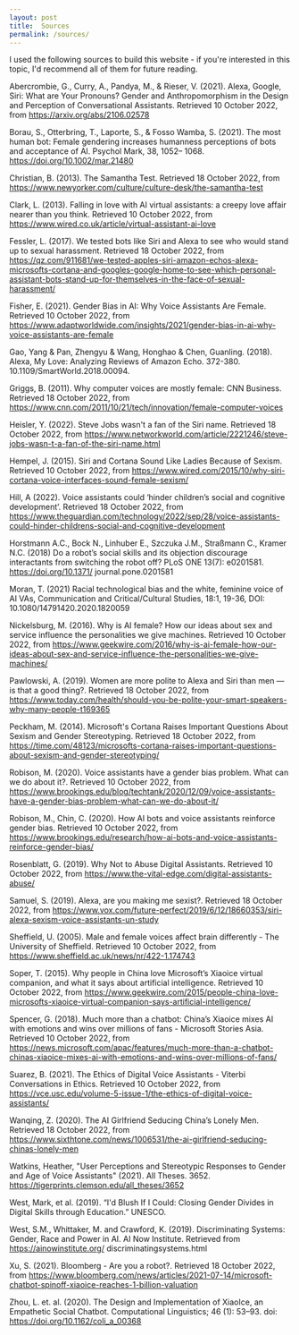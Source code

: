 ```yaml
---
layout: post
title:  Sources
permalink: /sources/
---
```

I used the following sources to build this website - if you're interested in this topic, I'd recommend all of them for future reading.

Abercrombie, G., Curry, A., Pandya, M., & Rieser, V. (2021). Alexa, Google, Siri: What are Your Pronouns? Gender and Anthropomorphism in the Design and Perception of Conversational Assistants. Retrieved 10 October 2022, from https://arxiv.org/abs/2106.02578

Borau, S., Otterbring, T., Laporte, S., & Fosso Wamba, S. (2021). The most human bot: Female gendering increases humanness perceptions of bots and acceptance of AI. Psychol Mark, 38, 1052– 1068. https://doi.org/10.1002/mar.21480

Christian, B. (2013). The Samantha Test. Retrieved 18 October 2022, from https://www.newyorker.com/culture/culture-desk/the-samantha-test

Clark, L. (2013). Falling in love with AI virtual assistants: a creepy love affair nearer than you think. Retrieved 10 October 2022, from https://www.wired.co.uk/article/virtual-assistant-ai-love

Fessler, L. (2017). We tested bots like Siri and Alexa to see who would stand up to sexual harassment. Retrieved 18 October 2022, from https://qz.com/911681/we-tested-apples-siri-amazon-echos-alexa-microsofts-cortana-and-googles-google-home-to-see-which-personal-assistant-bots-stand-up-for-themselves-in-the-face-of-sexual-harassment/

Fisher, E. (2021). Gender Bias in AI: Why Voice Assistants Are Female. Retrieved 10 October 2022, from https://www.adaptworldwide.com/insights/2021/gender-bias-in-ai-why-voice-assistants-are-female

Gao, Yang & Pan, Zhengyu & Wang, Honghao & Chen, Guanling. (2018). Alexa, My Love: Analyzing Reviews of Amazon Echo. 372-380. 10.1109/SmartWorld.2018.00094.

Griggs, B. (2011). Why computer voices are mostly female: CNN Business. Retrieved 18 October 2022, from https://www.cnn.com/2011/10/21/tech/innovation/female-computer-voices

Heisler, Y. (2022). Steve Jobs wasn't a fan of the Siri name. Retrieved 18 October 2022, from https://www.networkworld.com/article/2221246/steve-jobs-wasn-t-a-fan-of-the-siri-name.html

Hempel, J. (2015). Siri and Cortana Sound Like Ladies Because of Sexism. Retrieved 10 October 2022, from https://www.wired.com/2015/10/why-siri-cortana-voice-interfaces-sound-female-sexism/

Hill, A (2022). Voice assistants could ‘hinder children’s social and cognitive development’. Retrieved 18 October 2022, from https://www.theguardian.com/technology/2022/sep/28/voice-assistants-could-hinder-childrens-social-and-cognitive-development

Horstmann A.C., Bock N., Linhuber E., Szczuka J.M., Straßmann C., Kramer N.C. (2018) Do a robot’s social skills and its objection discourage interactants from switching the robot off? PLoS ONE 13(7): e0201581. https://doi.org/10.1371/ journal.pone.0201581

Moran, T. (2021) Racial technological bias and the white, feminine voice of AI VAs, Communication and Critical/Cultural Studies, 18:1, 19-36, DOI: 10.1080/14791420.2020.1820059 

Nickelsburg, M. (2016). Why is AI female? How our ideas about sex and service influence the personalities we give machines. Retrieved 10 October 2022, from https://www.geekwire.com/2016/why-is-ai-female-how-our-ideas-about-sex-and-service-influence-the-personalities-we-give-machines/

Pawlowski, A. (2019). Women are more polite to Alexa and Siri than men — is that a good thing?. Retrieved 18 October 2022, from https://www.today.com/health/should-you-be-polite-your-smart-speakers-why-many-people-t169365

Peckham, M. (2014). Microsoft's Cortana Raises Important Questions About Sexism and Gender Stereotyping. Retrieved 18 October 2022, from https://time.com/48123/microsofts-cortana-raises-important-questions-about-sexism-and-gender-stereotyping/

Robison, M. (2020). Voice assistants have a gender bias problem. What can we do about it?. Retrieved 10 October 2022, from https://www.brookings.edu/blog/techtank/2020/12/09/voice-assistants-have-a-gender-bias-problem-what-can-we-do-about-it/

Robison, M., Chin, C. (2020). How AI bots and voice assistants reinforce gender bias. Retrieved 10 October 2022, from https://www.brookings.edu/research/how-ai-bots-and-voice-assistants-reinforce-gender-bias/

Rosenblatt, G. (2019). Why Not to Abuse Digital Assistants. Retrieved 10 October 2022, from https://www.the-vital-edge.com/digital-assistants-abuse/

Samuel, S. (2019). Alexa, are you making me sexist?. Retrieved 18 October 2022, from https://www.vox.com/future-perfect/2019/6/12/18660353/siri-alexa-sexism-voice-assistants-un-study

Sheffield, U. (2005). Male and female voices affect brain differently - The University of Sheffield. Retrieved 10 October 2022, from https://www.sheffield.ac.uk/news/nr/422-1.174743

Soper, T. (2015). Why people in China love Microsoft’s Xiaoice virtual companion, and what it says about artificial intelligence. Retrieved 10 October 2022, from https://www.geekwire.com/2015/people-china-love-microsofts-xiaoice-virtual-companion-says-artificial-intelligence/

Spencer, G. (2018). Much more than a chatbot: China’s Xiaoice mixes AI with emotions and wins over millions of fans - Microsoft Stories Asia. Retrieved 10 October 2022, from https://news.microsoft.com/apac/features/much-more-than-a-chatbot-chinas-xiaoice-mixes-ai-with-emotions-and-wins-over-millions-of-fans/

Suarez, B. (2021). The Ethics of Digital Voice Assistants - Viterbi Conversations in Ethics. Retrieved 10 October 2022, from https://vce.usc.edu/volume-5-issue-1/the-ethics-of-digital-voice-assistants/

Wanqing, Z. (2020). The AI Girlfriend Seducing China’s Lonely Men. Retrieved 18 October 2022, from https://www.sixthtone.com/news/1006531/the-ai-girlfriend-seducing-chinas-lonely-men

Watkins, Heather, "User Perceptions and Stereotypic Responses to Gender and Age of Voice Assistants" (2021). All Theses. 3652. https://tigerprints.clemson.edu/all_theses/3652

West, Mark, et al. (2019). “I'd Blush If I Could: Closing Gender Divides in Digital Skills through Education.” UNESCO.

West, S.M., Whittaker, M. and Crawford, K. (2019). Discriminating Systems:
Gender, Race and Power in AI. AI Now Institute. Retrieved from https://ainowinstitute.org/
discriminatingsystems.html 

Xu, S. (2021). Bloomberg - Are you a robot?.  Retrieved 18 October 2022, from https://www.bloomberg.com/news/articles/2021-07-14/microsoft-chatbot-spinoff-xiaoice-reaches-1-billion-valuation

Zhou, L. et. al. (2020). The Design and Implementation of XiaoIce, an Empathetic Social Chatbot. Computational Linguistics; 46 (1): 53–93. doi: https://doi.org/10.1162/coli_a_00368
